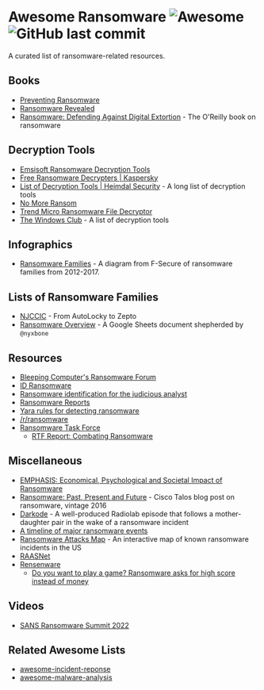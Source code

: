 # Awesome Ransomware ![Awesome](https://cdn.rawgit.com/sindresorhus/awesome/d7305f38d29fed78fa85652e3a63e154dd8e8829/media/badge.svg)  ![GitHub last commit](https://img.shields.io/github/last-commit/bbbbbrie/awesome-ransomware)
A curated list of ransomware-related resources.

## Books
  - [Preventing Ransomware](https://www.packtpub.com/application-development/preventing-ransomware)
  - [Ransomware Revealed](https://www.apress.com/gp/book/9781484242544) 
  - [Ransomware: Defending Against Digital Extortion](https://www.oreilly.com/library/view/ransomware/9781491967874/) - The O'Reilly book on ransomware

## Decryption Tools
  - [Emsisoft Ransomware Decryption Tools](https://www.emsisoft.com/ransomware-decryption-tools/)
  - [Free Ransomware Decrypters | Kaspersky](https://noransom.kaspersky.com/)
  - [List of Decryption Tools | Heimdal Security](https://heimdalsecurity.com/blog/ransomware-decryption-tools/) - A long list of decryption tools
  - [No More Ransom](https://www.nomoreransom.org)
  - [Trend Micro Ransomware File Decryptor](https://success.trendmicro.com/solution/1114221-downloading-and-using-the-trend-micro-ransomware-file-decryptor)
  - [The Windows Club](https://www.thewindowsclub.com/list-ransomware-decryptor-tools) - A list of decryption tools

## Infographics
  - [Ransomware Families](https://heimdalsecurity.com/blog/wp-content/uploads/ransowmare-families-f-secure-1.jpg) - A diagram from F-Secure of ransomware families from 2012-2017.

## Lists of Ransomware Families
  - [NJCCIC](https://www.cyber.nj.gov/threat-profiles/ransomware/) - From AutoLocky to Zepto
  - [Ransomware Overview](https://docs.google.com/spreadsheets/d/1TWS238xacAto-fLKh1n5uTsdijWdCEsGIM0Y0Hvmc5g/pubhtml) - A Google Sheets document shepherded by `@nyxbone`

## Resources
  - [Bleeping Computer's Ransomware Forum](https://www.bleepingcomputer.com/forums/f/239/ransomware-help-tech-support/)
  - [ID Ransomware](https://id-ransomware.malwarehunterteam.com/)
  - [Ransomware identification for the judicious analyst](https://www.gdatasoftware.com/blog/2019/06/31666-ransomware-identification-for-the-judicious-analyst)
  - [Ransomware Reports](https://github.com/d4rk-d4nph3/Ransomware-Reports)
  - [Yara rules for detecting ransomware](https://github.com/advanced-threat-research/Yara-Rules/tree/master/ransomware)
  - [/r/ransomware](https://www.reddit.com/r/Ransomware/)
  - [Ransomware Task Force](https://securityandtechnology.org/ransomwaretaskforce/)
    - [RTF Report: Combating Ransomware](https://securityandtechnology.org/ransomwaretaskforce/report/) 

## Miscellaneous
  - [EMPHASIS: Economical, Psychological and Societal Impact of Ransomware](https://www.emphasis.ac.uk/)
  - [Ransomware: Past, Present and Future](https://blog.talosintelligence.com/2016/04/ransomware.html) - Cisco Talos blog post on ransomware, vintage 2016
  - [Darkode](https://www.wnycstudios.org/podcasts/radiolab/articles/darkode) - A well-produced Radiolab episode that follows a mother-daughter pair in the wake of a ransomware incident
  - [A timeline of major ransomware events](https://kraftbusiness.com/wp-content/uploads/2019/01/history-evolution-of-ransomware.png)
  - [Ransomware Attacks Map](https://statescoop.com/ransomware-map/) - An interactive map of known ransomware incidents in the US
  - [RAASNet](https://github.com/leonv024/RAASNet)
  - [Rensenware](https://en.wikipedia.org/wiki/Rensenware)
    - [Do you want to play a game? Ransomware asks for high score instead of money](https://arstechnica.com/gaming/2017/04/do-you-want-to-play-a-game-ransomware-asks-for-high-score-instead-of-money/)

## Videos

  - [SANS Ransomware Summit 2022](https://www.youtube.com/playlist?list=PLtgaAEEmVe6AGQj2LhA4UnN0XolmeYw9_)


## Related Awesome Lists
  - [awesome-incident-reponse](https://github.com/meirwah/awesome-incident-response)
  - [awesome-malware-analysis](https://github.com/rshipp/awesome-malware-analysis)
